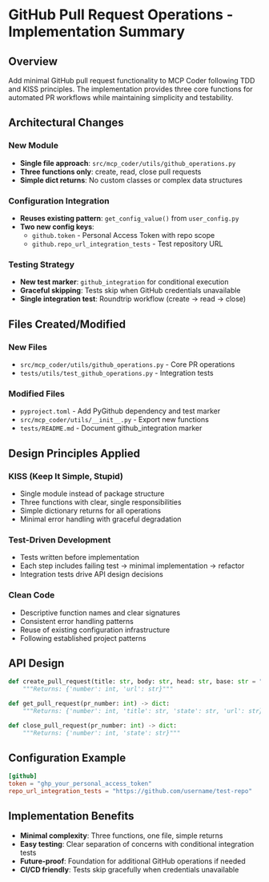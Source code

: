 # GitHub Pull Request Operations - Implementation Summary

## Overview
Add minimal GitHub pull request functionality to MCP Coder following TDD and KISS principles. The implementation provides three core functions for automated PR workflows while maintaining simplicity and testability.

## Architectural Changes

### New Module
- **Single file approach**: `src/mcp_coder/utils/github_operations.py`
- **Three functions only**: create, read, close pull requests
- **Simple dict returns**: No custom classes or complex data structures

### Configuration Integration
- **Reuses existing pattern**: `get_config_value()` from `user_config.py`
- **Two new config keys**:
  - `github.token` - Personal Access Token with repo scope
  - `github.repo_url_integration_tests` - Test repository URL

### Testing Strategy
- **New test marker**: `github_integration` for conditional execution
- **Graceful skipping**: Tests skip when GitHub credentials unavailable
- **Single integration test**: Roundtrip workflow (create → read → close)

## Files Created/Modified

### New Files
- `src/mcp_coder/utils/github_operations.py` - Core PR operations
- `tests/utils/test_github_operations.py` - Integration tests

### Modified Files
- `pyproject.toml` - Add PyGithub dependency and test marker
- `src/mcp_coder/utils/__init__.py` - Export new functions
- `tests/README.md` - Document github_integration marker

## Design Principles Applied

### KISS (Keep It Simple, Stupid)
- Single module instead of package structure
- Three functions with clear, single responsibilities
- Simple dictionary returns for all operations
- Minimal error handling with graceful degradation

### Test-Driven Development
- Tests written before implementation
- Each step includes failing test → minimal implementation → refactor
- Integration tests drive API design decisions

### Clean Code
- Descriptive function names and clear signatures
- Consistent error handling patterns
- Reuse of existing configuration infrastructure
- Following established project patterns

## API Design

```python
def create_pull_request(title: str, body: str, head: str, base: str = "main") -> dict:
    """Returns: {'number': int, 'url': str}"""

def get_pull_request(pr_number: int) -> dict:
    """Returns: {'number': int, 'title': str, 'state': str, 'url': str}"""

def close_pull_request(pr_number: int) -> dict:
    """Returns: {'number': int, 'state': str}"""
```

## Configuration Example

```toml
[github]
token = "ghp_your_personal_access_token"
repo_url_integration_tests = "https://github.com/username/test-repo"
```

## Implementation Benefits
- **Minimal complexity**: Three functions, one file, simple returns
- **Easy testing**: Clear separation of concerns with conditional integration tests
- **Future-proof**: Foundation for additional GitHub operations if needed
- **CI/CD friendly**: Tests skip gracefully when credentials unavailable
